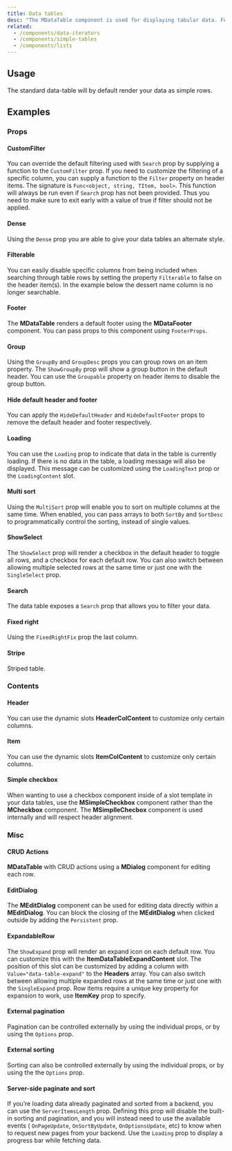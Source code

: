 ```yaml
---
title: Data tables
desc: "The MDataTable component is used for displaying tabular data. Features include sorting, searching, pagination, content-editing, and row selection."
related:
  - /components/data-iterators
  - /components/simple-tables
  - /components/lists
---
```


## Usage

The standard data-table will by default render your data as simple rows.

<data-iterators-usage></data-iterators-usage>

## Examples

### Props

#### CustomFilter

You can override the default filtering used with `Search` prop by supplying a function to the `CustomFilter` prop. If you
need to customize the filtering of a specific column, you can supply a function to the `Filter` property on header items.
The signature is `Func<object, string, TItem, bool>`. This function will always be run even if
`Search` prop has not been provided. Thus you need to make sure to exit early with a value of true if filter should not be
applied.

<masa-example file="Examples.data_tables.CustomFilter"></masa-example>

#### Dense

Using the `Dense` prop you are able to give your data tables an alternate style.

<masa-example file="Examples.data_tables.Dense"></masa-example>

#### Filterable

You can easily disable specific columns from being included when searching through table rows by setting the property `Filterable` to false on the header item(s). In the example below the dessert name column is no longer searchable.

<masa-example file="Examples.data_tables.Filterable"></masa-example>

#### Footer

The **MDataTable** renders a default footer using the **MDataFooter**  component. You can pass props to this component using `FooterProps`.

<masa-example file="Examples.data_tables.Footer"></masa-example>

#### Group

Using the `GroupBy` and `GroupDesc` props you can group rows on an item property. The `ShowGroupBy` prop will show a group
button in the default header. You can use the `Groupable` property on header items to disable the group button.

<masa-example file="Examples.data_tables.Group"></masa-example>

#### Hide default header and footer

You can apply the `HideDefaultHeader` and `HideDefaultFooter` props to remove the default header and footer
respectively.

<masa-example file="Examples.data_tables.HideDefaultHeaderAndFooter"></masa-example>

#### Loading

You can use the `Loading` prop to indicate that data in the table is currently loading. If there is no data in the
table, a loading message will also be displayed. This message can be customized using the `LoadingText` prop or the
`LoadingContent` slot.

<masa-example file="Examples.data_tables.Loading"></masa-example>

#### Multi sort

Using the `MultiSort` prop will enable you to sort on multiple columns at the same time. When enabled, you can pass
arrays to both `SortBy` and `SortDesc` to programmatically control the sorting, instead of single values.

<masa-example file="Examples.data_tables.MultiSort"></masa-example>

#### ShowSelect

The `ShowSelect` prop will render a checkbox in the default header to toggle all rows, and a checkbox for each default
row. You can also switch between allowing multiple selected rows at the same time or just one with the `SingleSelect` prop.

<masa-example file="Examples.data_tables.RowSelection"></masa-example>

#### Search

The data table exposes a `Search` prop that allows you to filter your data.

<masa-example file="Examples.data_tables.Search"></masa-example>

#### Fixed right

Using the `FixedRightFix` prop  the last column.

<masa-example file="Examples.data_tables.Fixed"></masa-example>

#### Stripe

Striped table.

<masa-example file="Examples.data_tables.Stripe"></masa-example>

### Contents

#### Header

You can use the dynamic slots **HeaderColContent** to customize only certain columns.

<masa-example file="Examples.data_tables.Header"></masa-example>

#### Item

You can use the dynamic slots **ItemColContent** to customize only certain columns.

<masa-example file="Examples.data_tables.Item"></masa-example>

#### Simple checkbox

When wanting to use a checkbox component inside of a slot template in your data tables, use the **MSimpleCheckbox**
component rather than the **MCheckbox** component. The **MSimplleChecbox** component is used internally and will respect
header alignment.

<masa-example file="Examples.data_tables.SimpleCheckbox"></masa-example>

### Misc

#### CRUD Actions

**MDataTable** with CRUD actions using a **MDialog** component for editing each row.

<masa-example file="Examples.data_tables.CRUDActions"></masa-example>

#### EditDialog

The **MEditDialog** component can be used for editing data directly within a **MEditDialog**. You can block the closing of
the **MEditDialog** when clicked outside by adding the `Persistent` prop.

<masa-example file="Examples.data_tables.EditDialog"></masa-example>

#### ExpandableRow

The `ShowExpand`  prop will render an expand icon on each default row. You can customize this with the
**ItemDataTableExpandContent** slot. The position of this slot can be customized by adding a column
with `Value="data-table-expand"` to the **Headers** array. You can also switch between allowing multiple expanded rows
at the same time or just one with the `SingleExpand` prop. Row items require a unique key property for expansion to
work, use **ItemKey** prop to specify.

<masa-example file="Examples.data_tables.ExpandableRow"></masa-example>

#### External pagination

Pagination can be controlled externally by using the individual props, or by using the `Options` prop.

<masa-example file="Examples.data_tables.ExternalPagination"></masa-example>

#### External sorting

Sorting can also be controlled externally by using the individual props, or by using the the `Options` prop.

<masa-example file="Examples.data_tables.ExternalSorting"></masa-example>

#### Server-side paginate and sort

If you’re loading data already paginated and sorted from a backend, you can use the `ServerItemsLength` prop. Defining
this prop will disable the built-in sorting and pagination, and you will instead need to use the available events (
`OnPageUpdate`, `OnSortByUpdate`, `OnOptionsUpdate`, etc) to know when to request new pages from your backend. Use
the `Loading` prop to display a progress bar while fetching data.

<masa-example file="Examples.data_tables.ServerSidePaginateAndSort"></masa-example>